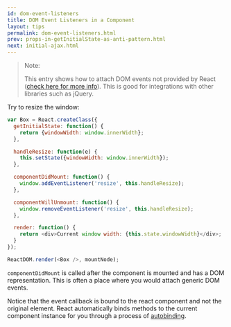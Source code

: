 ```yaml
---
id: dom-event-listeners
title: DOM Event Listeners in a Component
layout: tips
permalink: dom-event-listeners.html
prev: props-in-getInitialState-as-anti-pattern.html
next: initial-ajax.html
---
```


> Note:
>
> This entry shows how to attach DOM events not provided by React ([check here for more info](/docs/events.html)). This is good for integrations with other libraries such as jQuery.

Try to resize the window:

```js
var Box = React.createClass({
  getInitialState: function() {
    return {windowWidth: window.innerWidth};
  },

  handleResize: function(e) {
    this.setState({windowWidth: window.innerWidth});
  },

  componentDidMount: function() {
    window.addEventListener('resize', this.handleResize);
  },

  componentWillUnmount: function() {
    window.removeEventListener('resize', this.handleResize);
  },

  render: function() {
    return <div>Current window width: {this.state.windowWidth}</div>;
  }
});

ReactDOM.render(<Box />, mountNode);
```

`componentDidMount` is called after the component is mounted and has a DOM representation. This is often a place where you would attach generic DOM events.

Notice that the event callback is bound to the react component and not the original element. React automatically binds methods to the current component instance for you through a process of [autobinding](/docs/interactivity-and-dynamic-uis.html#under-the-hood-autobinding-and-event-delegation).
